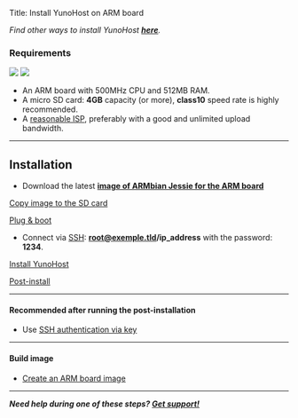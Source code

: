 Title: Install YunoHost on ARM board

*Find other ways to install YunoHost **[here](/install)**.*

### Requirements

<img src="/images/cubieboard2.png">
<img src="/images/micro-sd-card.jpg">

* An ARM board with 500MHz CPU and 512MB RAM.
* A micro SD card: **4GB** capacity (or more), **class10** speed rate is highly recommended.
* A [reasonable ISP](/isp), preferably with a good and unlimited upload bandwidth.

---

## Installation
* Download the latest **[image of ARMbian Jessie for the ARM board](http://www.armbian.com/download)**

<a class="btn btn-lg btn-default" href="/copy_image">Copy image to the SD card</a>

<a class="btn btn-lg btn-default" href="/plug_and_boot">Plug & boot</a>

* Connect via [SSH](ssh): **root@exemple.tld/ip_address** with the password: **1234**.

<a class="btn btn-lg btn-default" href="/install_manually">Install YunoHost</a>

<a class="btn btn-lg btn-default" href="/postinstall">Post-install</a>

---

#### Recommended after running the post-installation
* Use [SSH authentication via key](security)

---

#### Build image
* [Create an ARM board image](/build_arm_image_en)

---

***Need help during one of these steps? [Get support!](/support)***
